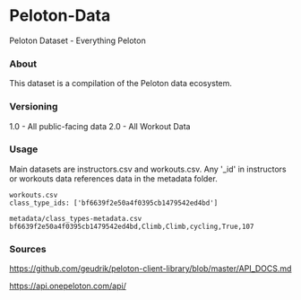 # Peloton-Data
Peloton Dataset - Everything Peloton

### About
This dataset is a compilation of the Peloton data ecosystem.

### Versioning
1.0 - All public-facing data
2.0 - All Workout Data

### Usage
Main datasets are instructors.csv and workouts.csv. Any '_id' in instructors or workouts data references data in the metadata folder.

    workouts.csv
    class_type_ids: ['bf6639f2e50a4f0395cb1479542ed4bd']
    
    metadata/class_types-metadata.csv
    bf6639f2e50a4f0395cb1479542ed4bd,Climb,Climb,cycling,True,107
    

### Sources
https://github.com/geudrik/peloton-client-library/blob/master/API_DOCS.md

https://api.onepeloton.com/api/